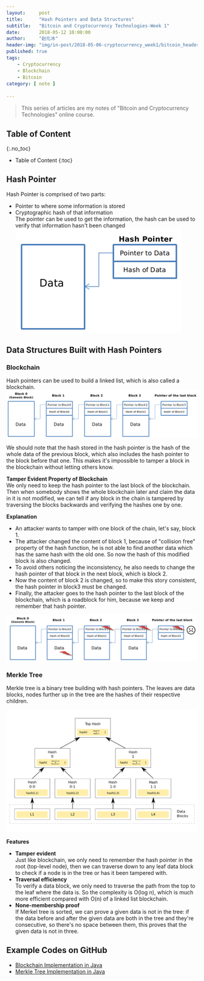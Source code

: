 ```yaml
---
layout:     post
title:      "Hash Pointers and Data Structures"
subtitle:   "Bitcoin and Cryptocurrency Technologies-Week 1"
date:       2018-05-12 10:00:00
author:     "赵化冰"
header-img: "img/in-post/2018-05-06-cryptocurrency_week1/bitcoin_header.jpg"
published: true
tags:
    - Cryptocurrency
    - Blockchain
    - Bitcoin
category: [ note ]

---
```


> This series of articles are my notes of "Bitcoin and Cryptocurrency Technologies" online course.

## Table of Content 
{:.no_toc}

* Table of Content 
{:toc}

## Hash Pointer
Hash Pointer is comprised of two parts:
* Pointer to where some information is stored
* Cryptographic hash of that information    
The pointer can be used to get the information, the hash can be used to verify that information hasn't been changed    
![hashpointer](\img\in-post\2018-05-12-cryptocurrency_week1_hash_pointer_and_data_structures\hashpointet.png)
<!--more-->

## Data Structures Built with Hash Pointers

### Blockchain
Hash pointers can be used to build a linked list, which is also called a blockchain.    
![blockchain](\img\in-post\2018-05-12-cryptocurrency_week1_hash_pointer_and_data_structures\blockchian.png)

We should note that the hash stored in the hash pointer is the hash of the whole data of the previous block, which also includes the hash pointer to the block before that one. This makes it's impossible to tamper a block in the blockchain without letting others know.

**Tamper Evident Property of Blockchain**    
We only need to keep the hash pointer to the last block of the blockchain. Then when somebody shows the whole blockchain later and claim the data in it is not modified, we can tell if any block in the chain is tampered by traversing the blocks backwards and verifying the hashes one by one.

**Explanation**    
* An attacker wants to tamper with one block of the chain, let's say, block 1.
* The attacker changed the content of block 1, because of "collision free" property of the hash function, he is not able to find another data which has the same hash with the old one. So now the hash of this modified block is also changed.
* To avoid others noticing the inconsistency, he also needs to change the hash pointer of that block in the next block, which is block 2.
* Now the content of block 2 is changed, so to make this story consistent, the hash pointer in block3 must be changed.
* Finally, the attacker goes to the hash pointer to the last block of the blockchain, which is a roadblock for him, because we keep and remember that hash pointer.

![tamper evident](\img\in-post\2018-05-12-cryptocurrency_week1_hash_pointer_and_data_structures\tamper_evident.png)

### Merkle Tree
Merkle tree is a binary tree building with hash pointers. The leaves are data blocks, nodes further up in the tree are the hashes of their respective children.

![merkel tree](\img\in-post\2018-05-12-cryptocurrency_week1_hash_pointer_and_data_structures\merkel_tree.png)

**Features**
* **Tamper evident**    
Just like blockchain, we only need to remember the hash pointer in the root (top-level node), then we can traverse down to any leaf data block to check if a node is in the tree or has it been tampered with.
* **Traversal efficiency**    
To verify a data block, we only need to traverse the path from the top to the leaf where the data is. So the complexity is O(log n), which is much more efficient compared with O(n) of a linked list blockchain.
* **None-membership proof**    
If Merkel tree is sorted, we can prove a given data is not in the tree: if the data before and after the given data are both in the tree and they're consecutive, so there's no space between them, this proves that the given data is not in three.

## Example Codes on GitHub
* [Blockchain Implementation in Java](https://github.com/zhaohuabing/blockchain)
* [Merkle Tree Implementation in Java](https://github.com/zhaohuabing/merkle-tree)
